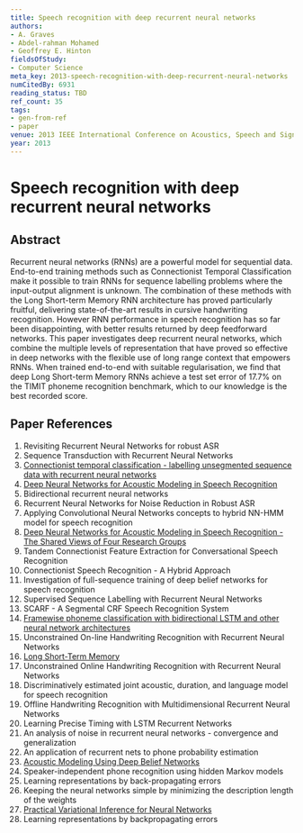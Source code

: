 ```yaml
---
title: Speech recognition with deep recurrent neural networks
authors:
- A. Graves
- Abdel-rahman Mohamed
- Geoffrey E. Hinton
fieldsOfStudy:
- Computer Science
meta_key: 2013-speech-recognition-with-deep-recurrent-neural-networks
numCitedBy: 6931
reading_status: TBD
ref_count: 35
tags:
- gen-from-ref
- paper
venue: 2013 IEEE International Conference on Acoustics, Speech and Signal Processing
year: 2013
---
```


# Speech recognition with deep recurrent neural networks

## Abstract

Recurrent neural networks (RNNs) are a powerful model for sequential data. End-to-end training methods such as Connectionist Temporal Classification make it possible to train RNNs for sequence labelling problems where the input-output alignment is unknown. The combination of these methods with the Long Short-term Memory RNN architecture has proved particularly fruitful, delivering state-of-the-art results in cursive handwriting recognition. However RNN performance in speech recognition has so far been disappointing, with better results returned by deep feedforward networks. This paper investigates deep recurrent neural networks, which combine the multiple levels of representation that have proved so effective in deep networks with the flexible use of long range context that empowers RNNs. When trained end-to-end with suitable regularisation, we find that deep Long Short-term Memory RNNs achieve a test set error of 17.7% on the TIMIT phoneme recognition benchmark, which to our knowledge is the best recorded score.

## Paper References

1. Revisiting Recurrent Neural Networks for robust ASR
2. Sequence Transduction with Recurrent Neural Networks
3. [Connectionist temporal classification - labelling unsegmented sequence data with recurrent neural networks](2006-connectionist-temporal-classification-labelling-unsegmented-sequence-data-with-recurrent-neural-networks)
4. [Deep Neural Networks for Acoustic Modeling in Speech Recognition](2012-deep-neural-networks-for-acoustic-modeling-in-speech-recognition)
5. Bidirectional recurrent neural networks
6. Recurrent Neural Networks for Noise Reduction in Robust ASR
7. Applying Convolutional Neural Networks concepts to hybrid NN-HMM model for speech recognition
8. [Deep Neural Networks for Acoustic Modeling in Speech Recognition - The Shared Views of Four Research Groups](2012-deep-neural-networks-for-acoustic-modeling-in-speech-recognition-the-shared-views-of-four-research-groups)
9. Tandem Connectionist Feature Extraction for Conversational Speech Recognition
10. Connectionist Speech Recognition - A Hybrid Approach
11. Investigation of full-sequence training of deep belief networks for speech recognition
12. Supervised Sequence Labelling with Recurrent Neural Networks
13. SCARF - A Segmental CRF Speech Recognition System
14. [Framewise phoneme classification with bidirectional LSTM and other neural network architectures](2005-framewise-phoneme-classification-with-bidirectional-lstm-and-other-neural-network-architectures)
15. Unconstrained On-line Handwriting Recognition with Recurrent Neural Networks
16. [Long Short-Term Memory](1997-long-short-term-memory)
17. Unconstrained Online Handwriting Recognition with Recurrent Neural Networks
18. Discriminatively estimated joint acoustic, duration, and language model for speech recognition
19. Offline Handwriting Recognition with Multidimensional Recurrent Neural Networks
20. Learning Precise Timing with LSTM Recurrent Networks
21. An analysis of noise in recurrent neural networks - convergence and generalization
22. An application of recurrent nets to phone probability estimation
23. [Acoustic Modeling Using Deep Belief Networks](2012-acoustic-modeling-using-deep-belief-networks)
24. Speaker-independent phone recognition using hidden Markov models
25. Learning representations by back-propagating errors
26. Keeping the neural networks simple by minimizing the description length of the weights
27. [Practical Variational Inference for Neural Networks](2011-practical-variational-inference-for-neural-networks)
28. Learning representations by backpropagating errors
